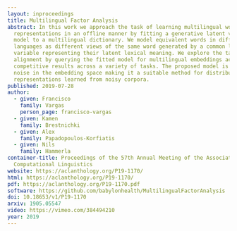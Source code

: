 ```yaml
---
layout: inproceedings
title: Multilingual Factor Analysis
abstract: In this work we approach the task of learning multilingual word
  representations in an offline manner by fitting a generative latent variable
  model to a multilingual dictionary. We model equivalent words in different
  languages as different views of the same word generated by a common latent
  variable representing their latent lexical meaning. We explore the task of
  alignment by querying the fitted model for multilingual embeddings achieving
  competitive results across a variety of tasks. The proposed model is robust to
  noise in the embedding space making it a suitable method for distributed
  representations learned from noisy corpora.
published: 2019-07-28
author:
  - given: Francisco
    family: Vargas
    person_page: francisco-vargas
  - given: Kamen
    family: Brestnichki
  - given: Alex
    family: Papadopoulos-Korfiatis
  - given: Nils
    family: Hammerla
container-title: Proceedings of the 57th Annual Meeting of the Association for
  Computational Linguistics
website: https://aclanthology.org/P19-1170/
html: https://aclanthology.org/P19-1170/
pdf: https://aclanthology.org/P19-1170.pdf
software: https://github.com/babylonhealth/MultilingualFactorAnalysis
doi: 10.18653/v1/P19-1170
arxiv: 1905.05547
video: https://vimeo.com/384494210
year: 2019
---
```

